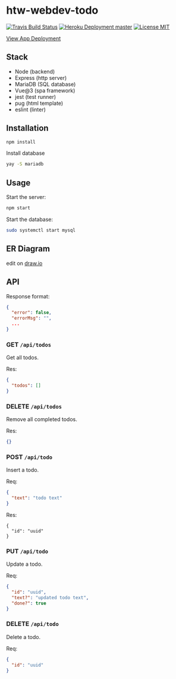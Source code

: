 # htw-webdev-todo

>

[![Travis Build Status](https://img.shields.io/travis/jneidel/htw-webdev-todo.svg?style=flat-square)](https://travis-ci.org/jneidel/htw-webdev-todo)
[![Heroku Deployment master](https://img.shields.io/badge/deployment-master-brightgreen?style=flat-square)](https://htw-wd-todo.herokuapp.com)
[![License MIT](https://img.shields.io/badge/license-GPLv3-green.svg?style=flat-square)](LICENSE)

[View App Deployment](https://htw-wd-todo.herokuapp.com)

## Stack

- Node (backend)
- Express (http server)
- MariaDB (SQL database)
- Vue@3 (spa framework)
- jest (test runner)
- pug (html template)
- eslint (linter)

## Installation

```sh
npm install
```

Install database

```sh
yay -S mariadb
```

## Usage

Start the server:

```sh
npm start
```

Start the database:

```sh
sudo systemctl start mysql
```


## ER Diagram

edit on [draw.io](https://app.diagrams.net/#Hjneidel%2Fhtw-webdev-todo%2Fer-diagramm%2Fhtw-wd-todo.drawio)

## API

Response format:
```json
{
  "error": false,
  "errorMsg": "",
  ...
}
```

### GET `/api/todos`

Get all todos.

Res:
```json
{
  "todos": []
}
```

### DELETE `/api/todos`

Remove all completed todos.

Res:
```json
{}
```

### POST `/api/todo`

Insert a todo.

Req:
```json
{
  "text": "todo text"
}
```

Res:
```
{
  "id": "uuid"
}
```

### PUT `/api/todo`

Update a todo.

Req:
```json
{
  "id": "uuid",
  "text?": "updated todo text",
  "done?": true
}
```

### DELETE `/api/todo`

Delete a todo.

Req:
```json
{
  "id": "uuid"
}
```
